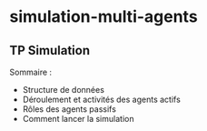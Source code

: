 # simulation-multi-agents
TP Simulation
-------------

Sommaire :

- Structure de données
- Déroulement et activités des agents actifs
- Rôles des agents passifs
- Comment lancer la simulation
